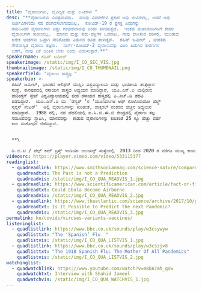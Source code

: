```yaml
---
title: "ವೈರಾಣುಗಳು, ವೈವಿದ್ಯತೆ ಮತ್ತು ಲಸಿಕೆಗಳು "
desc: "**ವೈರಾಣುಗಳು ವಿಚಿತ್ರವಾದವು.  ಹಲವು ವಿವರಣೆಗಳ ಪ್ರಕಾರ ಅವು ಜೀವಿಗಳಲ್ಲ, ಆದರೆ ಅವು
  ನಿರ್ಜೀವಿಗಳೆಂದು ಸಹ ಪರಿಗಣಿಸಲಾಗುವುದಿಲ್ಲ.  ಕೋವಿಡ್-‌19 ರ ಪ್ರಸಕ್ತ ಪಿಡುಗನ್ನು
  ಗಮನಿಸಿದರೆ ವೈರಾಣುಗಳು ಎಷ್ಟು ಗಂಭೀರವಾದವು ಎಂದು ತಿಳಿಯುತ್ತದೆ.  ಇಂತಹ ಮಹಾಮಾರಿಗಳಿಗೆ ಕೇವಲ
  ವೈರಾಣುಗಳೇ ಕಾರಣವಲ್ಲ.  ಮಾನವ ಮತ್ತು ಪಶು-ಪಕ್ಷಿಗಳ ಒಡನಾಟ, ನಾವು ವಾಸಿಸುವ ಪರಿಸರ, ಮುಂತಾದ
  ಅನೇಕ ಅಂಶಗಳು ಒಟ್ಟಾಗಿ ಸೇರಿಕೊಂಡು ಪಿಡುಗಿನ ರೂಪ ತಾಳುತ್ತವೆ.  ಶಹಿದ್‌ ಜಮೀಲ್ , ಭಾರತದ
  ಗೌರವಾನ್ವಿತ ವೈರಾಣು ತಜ್ಞರು.  ಸಾರ್ಸ್-ಕೋವಿಡ್-‌2 ವೈರಾಣುವನ್ನು ಮೀರಿ ಪಿಡುಗಿನ ಕಾರಣಗಳ
  ಬಗೆಗೆ, ನಾವು ಏಕೆ ಚಿಂತಿಸ ಬೇಕು ಎಂದು ವಿವರಿಸುತ್ತಾರೆ.**"
speakername: ಶಹಿದ್‌ ಜಮೀಲ್
speakerimage: /static/img/I_CO_SEC_VIS.jpg
thumbnailimage: /static/img/I_CO_THUMBNAIL.png
speakerfield: "ವೈರಾಣು ಶಾಸ್ತ್ರಜ್ಞ "
speakerbio: >-
  ಶಹಿದ್‌ ಜಮೀಲ್, ಭಾರತದ ಆಲಿಘರ್‌ ಮುಸ್ಲಿಂ ವಿಶ್ವವಿದ್ಯಾಲಯ ಮತ್ತು ಭಾರತೀಯ ತಂತ್ರಜ್ಞಾನ
  ಸಂಸ್ಥೆ, ಕಾನಪುರದಲ್ಲಿ ರಸಾಯನ ಶಾಸ್ತ್ರದ ಅಧ್ಯಯನ ಮಾಡಿದ್ದಾರೆ, ಯೂ.ಎಸ್.ಎ ಯಲ್ಲಿರುವ
  ವಾಶಿಂಗ್ಟನ್‌ ಸ್ಟೇಟ್‌ ವಿಶ್ವವಿದ್ಯಾಲಯದಲ್ಲಿ ಜೀವ-ರಸಾಯನ ಶಾಸ್ತ್ರದಲ್ಲಿ ಪಿ.ಎಚ್.ಡಿ ಪದವಿ
  ಪಡೆದಿದ್ದಾರೆ.  ಯೂ.ಎಸ್.ಎ ಯ ʼಡೆನ್ವರ್‌ ʼನ ʼಯೂನಿವರ್ಸಿಟಿ ಆಫ್‌ ಕೊಲೊರಾಡೋ ಹೆಲ್ಥ್‌
  ಸೈನ್ಸಸ್‌ ಸೆಂಟರ್‌ʼ  ಅಲ್ಲಿ ವೈರಾಣುಗಳನ್ನು ಕುರಿತಂತೆ, ಡಾಕ್ಟರಲ್ ನಂತರದ ಹೆಚ್ಚಿನ ಅಧ್ಯಯನ
  ಮಾಡಿದ್ದಾರೆ.  1988 ರಲ್ಲಿ, ನವ ದೆಹಲಿಯಲ್ಲಿ ಐ.ಸಿ.ಜಿ.ಈ.ಬಿ ಕೇಂದ್ರದಲ್ಲಿ ವೈರಾಣು ತಜ್ಞ
  ಸಮೂಹವನ್ನು ಸ್ಥಾಪಿಸಿ, ಮಾನವರನ್ನು  ಕಾಡುವ ವೈರಾಣುಗಳನ್ನು ಕುರಿತಂತೆ 25 ಕ್ಕೂ ಹೆಚ್ಚು ವರ್ಷ
  ಕಾಲ ಸಂಶೋಧನೆ ನೆಡೆಸಿದ್ದಾರೆ.   


  **\

  ಡಿ.ಬಿ.ಟಿ / ವೆಲ್ಲ್‌ ಕಮ್‌ ಟ್ರಸ್ಟ್‌ ಇಂಡಿಯಾ ಅಲಯನ್ಸ್‌ ಸಂಸ್ಥೆಯಲ್ಲಿ  2013 ರಿಂದ 2020 ರ ವರೆಗೂ ಮುಖ್ಯ ಕಾರ್ಯಕಾರಿ ಅಧಿಕಾರಿಯಾಗಿ ಸೇವೆ ಸಲ್ಲಿಸಿದ್ದಾರೆ.  ಈಗ, ಅಶೋಕ ವಿಶ್ವವಿದ್ಯಾಲದಲ್ಲಿ ತ್ರಿವೇದಿ ಜೀವ ವಿಜ್ಞಾನ ಕೇಂದ್ರದ ನಿರ್ದೇಶಕರಾಗಿ ಕಾರ್ಯ ನಿರ್ವಹಿಸುತ್ತಿದ್ದಾರೆ.  ಶ್ರೀ ಜಮೀಲ್‌ , ಶಾಂತಿ ಸ್ವರೂಪ್‌ ಭಟ್ನಾಗರ್‌ ಪುರಸ್ಕಾರವನ್ನು ಪಡೆದಿದ್ದಾರೆ, ಭಾರತದ ವೈಜ್ಞಾನಿಕ ಶಿಕ್ಷಣದ ನಿರ್ವಾಚಿತ ಫೆಲೋ ಆಗಿ ಕಾರ್ಯ ನಿರ್ವಹಿಸುತ್ತಿದ್ದಾರೆ.**
videosrc: https://player.vimeo.com/video/533115377
readinglist:
  - quadreadlink: https://www.smithsonianmag.com/science-nature/compare-flu-pandemic-1918-and-covid-19-caution-180975040/
    quadreadtxt: The Past is not a Prediction
    quadreadvis: /static/img/I_CO_QUA_READVIS_1.jpg
  - quadreadlink: https://www.scientificamerican.com/article/fact-or-fiction-the-ebola-virus-will-go-airborne/
    quadreadtxt: Could Ebola Become Airborne
    quadreadvis: /static/img/I_CO_QUA_READVIS_2.jpg
  - quadreadlink: https://www.theatlantic.com/science/archive/2017/10/pandemic-prediction-challenge/543954/
    quadreadtxt: Is It Possible to Predict the next Pandemic?
    quadreadvis: /static/img/I_CO_QUA_READVIS_3.jpg
permalink: kn/covids/viruses-variants-vaccines/
listeninglist:
  - quadlistlink: https://www.bbc.co.uk/sounds/play/w3csywyw
    quadlisttxt: "The ‘Spanish’ Flu  "
    quadlistvis: /static/img/I_CO_QUA_LISTVIS_1.jpg
  - quadlistlink: https://www.bbc.co.uk/sounds/play/w3cszjv8
    quadlisttxt: "The 1918 Spanish Flu: The Mother Of All Pandemics"
    quadlistvis: /static/img/I_CO_QUA_LISTVIS_2.jpg
watchinglist:
  - quadwatchlink: https://www.youtube.com/watch?v=m8DA7mh_qVw
    quadwatchtxt: Interview with Shahid Jameel
    quadwatchvis: /static/img/I_CO_QUA_WATCHVIS_1.jpg
---
```

